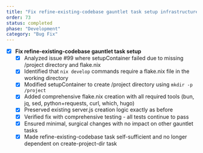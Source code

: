 ```yaml
---
title: "Fix refine-existing-codebase gauntlet task setup infrastructure"
order: 73
status: completed
phase: "Development"
category: "Bug Fix"
---
```


- [x] **Fix refine-existing-codebase gauntlet task setup**
  - [x] Analyzed issue #99 where setupContainer failed due to missing /project directory and flake.nix
  - [x] Identified that `nix develop` commands require a flake.nix file in the working directory
  - [x] Modified setupContainer to create /project directory using `mkdir -p /project`
  - [x] Added comprehensive flake.nix creation with all required tools (bun, jq, sed, python+requests, curl, which, hugo)
  - [x] Preserved existing server.js creation logic exactly as before
  - [x] Verified fix with comprehensive testing - all tests continue to pass
  - [x] Ensured minimal, surgical changes with no impact on other gauntlet tasks
  - [x] Made refine-existing-codebase task self-sufficient and no longer dependent on create-project-dir task